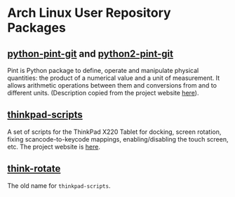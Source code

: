 # Arch Linux User Repository Packages

## [python-pint-git](https://aur.archlinux.org/packages/python-pint-git) and [python2-pint-git](https://aur.archlinux.org/packages/python2-pint-git)

Pint is Python package to define, operate and manipulate physical quantities:
the product of a numerical value and a unit of measurement. It allows arithmetic
operations between them and conversions from and to different
units. (Description copied from the project website
[here](http://pint.readthedocs.org/en/latest/)).

## [thinkpad-scripts](https://aur.archlinux.org/packages/thinkpad-scripts)

A set of scripts for the ThinkPad X220 Tablet for docking, screen rotation,
fixing scancode-to-keycode mappings, enabling/disabling the touch screen, etc.
The project website is [here](http://martin-ueding.de/en/projects/think-rotate).

## [think-rotate](https://aur.archlinux.org/packages/think-rotate)

The old name for `thinkpad-scripts`.
